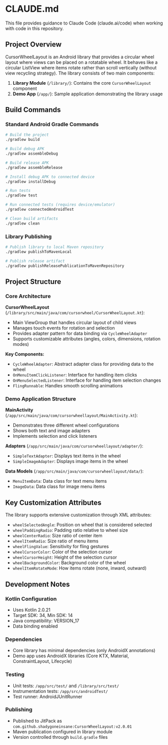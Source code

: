 # CLAUDE.md

This file provides guidance to Claude Code (claude.ai/code) when working with code in this repository.

## Project Overview

CursorWheelLayout is an Android library that provides a circular wheel layout where views can be placed on a rotatable wheel. It behaves like a circular ListView where items rotate rather than scroll vertically (without view recycling strategy). The library consists of two main components:

1. **Library Module** (`/library/`): Contains the core `CursorWheelLayout` component
2. **Demo App** (`/app/`): Sample application demonstrating the library usage

## Build Commands

### Standard Android Gradle Commands
```bash
# Build the project
./gradlew build

# Build debug APK
./gradlew assembleDebug

# Build release APK
./gradlew assembleRelease

# Install debug APK to connected device
./gradlew installDebug

# Run tests
./gradlew test

# Run connected tests (requires device/emulator)
./gradlew connectedAndroidTest

# Clean build artifacts
./gradlew clean
```

### Library Publishing
```bash
# Publish library to local Maven repository
./gradlew publishToMavenLocal

# Publish release artifact
./gradlew publishReleasePublicationToMavenRepository
```

## Project Structure

### Core Architecture

**CursorWheelLayout** (`/library/src/main/java/com/cursorwheel/CursorWheelLayout.kt`):
- Main ViewGroup that handles circular layout of child views
- Manages touch events for rotation and selection
- Provides adapter pattern for data binding via `CycleWheelAdapter`
- Supports customizable attributes (angles, colors, dimensions, rotation modes)

**Key Components:**
- `CycleWheelAdapter`: Abstract adapter class for providing data to the wheel
- `OnMenuItemClickListener`: Interface for handling item clicks
- `OnMenuSelectedListener`: Interface for handling item selection changes
- `FlingRunnable`: Handles smooth scrolling animations

### Demo Application Structure

**MainActivity** (`/app/src/main/java/com/cursorwheellayout/MainActivity.kt`):
- Demonstrates three different wheel configurations
- Shows both text and image adapters
- Implements selection and click listeners

**Adapters** (`/app/src/main/java/com/cursorwheellayout/adapter/`):
- `SimpleTextAdapter`: Displays text items in the wheel
- `SimpleImageAdapter`: Displays image items in the wheel

**Data Models** (`/app/src/main/java/com/cursorwheellayout/data/`):
- `MenuItemData`: Data class for text menu items
- `ImageData`: Data class for image menu items

## Key Customization Attributes

The library supports extensive customization through XML attributes:

- `wheelSelectedAngle`: Position on wheel that is considered selected
- `wheelPaddingRadio`: Padding ratio relative to wheel size
- `wheelCenterRadio`: Size ratio of center item
- `wheelItemRadio`: Size ratio of menu items
- `wheelFlingValue`: Sensitivity for fling gestures
- `wheelCursorColor`: Color of the selection cursor
- `wheelCursorHeight`: Height of the selection cursor
- `wheelBackgroundColor`: Background color of the wheel
- `wheelItemRotateMode`: How items rotate (none, inward, outward)

## Development Notes

### Kotlin Configuration
- Uses Kotlin 2.0.21
- Target SDK: 34, Min SDK: 14
- Java compatibility: VERSION_17
- Data binding enabled

### Dependencies
- Core library has minimal dependencies (only AndroidX annotations)
- Demo app uses AndroidX libraries (Core KTX, Material, ConstraintLayout, Lifecycle)

### Testing
- Unit tests: `/app/src/test/` and `/library/src/test/`
- Instrumentation tests: `/app/src/androidTest/`
- Test runner: AndroidJUnitRunner

### Publishing
- Published to JitPack as `com.github.shadygoneinsane:CursorWheelLayout:v2.0.01`
- Maven publication configured in library module
- Version controlled through `build.gradle` files